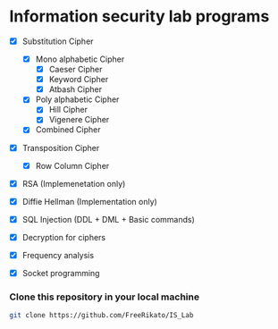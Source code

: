 # Information security lab programs

- [x] Substitution Cipher
    - [x] Mono alphabetic Cipher
        - [x] Caeser Cipher
        - [x] Keyword Cipher
        - [x] Atbash Cipher
    - [x] Poly alphabetic Cipher
        - [x] Hill Cipher
        - [x] Vigenere Cipher
    - [x] Combined Cipher
- [x] Transposition Cipher
    - [x] Row Column Cipher
- [x] RSA (Implemenetation only)
- [x] Diffie Hellman (Implementation only)
- [x] SQL Injection (DDL + DML + Basic commands)

- [x] Decryption for ciphers
- [x] Frequency analysis
- [x] Socket programming
### Clone this repository in your local machine
```bash
git clone https://github.com/FreeRikato/IS_Lab
```
